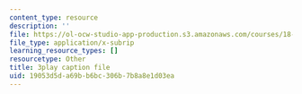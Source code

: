 ```yaml
---
content_type: resource
description: ''
file: https://ol-ocw-studio-app-production.s3.amazonaws.com/courses/18-086-mathematical-methods-for-engineers-ii-spring-2006/19053d5da69bb6bc306b7b8a8e1d03ea_c9XosfcouiM.srt
file_type: application/x-subrip
learning_resource_types: []
resourcetype: Other
title: 3play caption file
uid: 19053d5d-a69b-b6bc-306b-7b8a8e1d03ea
---
```

